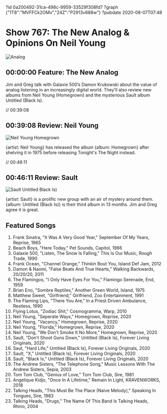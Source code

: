 ?id 0a200492-31ca-498c-9959-33529f308fd7
?graph {"1T8":"MVFFCk2OMv","24Z":"P2913v688w"}
?pubdate 2020-08-07T07:48
# Show 767: The New Analog & Opinions On Neil Young

![Analog](https://static.soundopinions.org/images/2017/newanalog_web.jpg)

## 00:00:00 Feature: The New Analog

Jim and Greg talk with Galaxie 500’s Damon Krukowski about the value of analog listening in an increasingly digital world. They’ll also review new albums from Neil Young (Homegrown) and the mysterious Sault album Untitled (Black Is).

// 00:39:08

## 00:39:08 Review: Neil Young

![Neil Young Homegrown](https://static.soundopinions.org/assets/0767/1T812.jpg)


{artist: Neil Young} has released the album {album: Homegrown} after shelving it in 1975 before releasing Tonight's The Night instead.

// 00:46:11 

## 00:46:11 Review: Sault

![Sault Untitled Black Is)](https://static.soundopinions.org/assets/0767/24Z1.jpg)


{artist: Sault} is a prolific new group with an air of mystery around them. {album: Untitled (Black Is)} is their third album in 13 months. Jim and Greg agree it is great.

## Featured Songs

1. Frank Sinatra, "It Was A Very Good Year," September Of My Years, Reprise, 1965
1. Beach Boys, "Here Today," Pet Sounds, Capitol, 1966
1. Galaxie 500, "Listen, The Snow Is Falling," This Is Our Music, Rough Trade, 1990
1. Frank Ocean, "Channel Orange," Thinkin Bout You, Island Def Jam, 2012
1. Damon & Naomi, "False Beats And True Hearts," Walking Backwards, 20/20/20, 2011
1. The Flamingos, "I Only Have Eyes For You," Flamingo Serenade, End, 1959
1. Brian Eno, "Sombre Reptiles," Another Green World, Island, 1975
1. Matthew Sweet, "Girlfriend," Girlfriend, Zoo Entertainment, 1991
1. The Flaming Lips, "There You Are," In a Priest Driven Ambulance, Restless, 1990
1. Flying Lotus, "Zodiac Shit," Cosmogramma, Warp, 2010
1. Neil Young, "Seperate Ways," Homegrown, Reprise, 2020
1. Neil Young, "Vacancy," Homegrown, Reprise, 2020
1. Neil Young, "Florida," Homegrown, Reprise, 2020
1. Neil Young, "We Don't Smoke It No More," Homegrown, Reprise, 2020
1. Sault, "Don't Shoot Guns Down," Untitled (Black Is), Forever Living Originals, 2020
1. Saut, "Hard Life," Untitled (Black Is), Forever Living Originals, 2020
1. Sault, "X," Untitled (Black Is), Forever Living Originals, 2020
1. Sault, "Black Is," Untitled (Black Is), Forever Living Originals, 2020
1. The Andrew Sisters, "The Telephone Song," Music Lessons With The Andrew Sisters, Sepia, 2003
1. Tom Tom Club, "Genius of Love," Tom Tom Club, Sire, 1981
1. Angelique Kidjo, "Once In A Lifetime," Remain In Light, KRAVENWORKS, 2018
1. Talking Heads, "This Must Be The Place (Naive Melody)," Speaking In Tongues, Sire, 1983
1. Talking Heads, "Drugs," The Name Of This Band Is Talking Heads, Rhino, 2004
